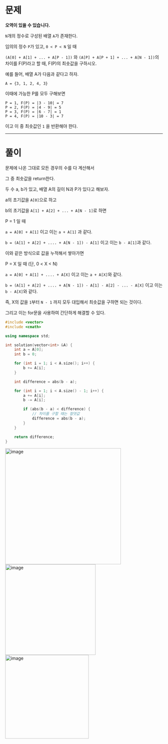# 문제

__오역이 있을 수 있습니다.__

```N```개의 정수로 구성된 배열 ```A```가 존재한다.

임의의 정수 ```P```가 있고, ```0 < P < N``` 일 때

```(A[0] + A[1] + ... + A[P - 1])``` 와 ```(A[P] + A[P + 1] + ... + A[N - 1])```의 차이를 F(P)라고 할 때, F(P)의 최솟값을 구하시오.

예를 들어, 배열 A가 다음과 같다고 하자.

```A = {3, 1, 2, 4, 3}```

이때에 가능한 P를 모두 구해보면

```
P = 1, F(P) = |3 - 10| = 7
P = 2, F(P) = |4 - 9| = 5
P = 3, F(P) = |6 - 7| = 1
P = 4, F(P) = |10 - 3| = 7
```

이고 이 중 최솟값인 ```1``` 을 반환해야 한다.

---------------------------------

# 풀이

문제에 나온 그대로 모든 경우의 수를 다 계산해서

그 중 최솟값을 return한다.

두 수 a, b가 있고, 배열 A의 길이 N과 P가 있다고 해보자.

a의 초기값을 ```A[0]```으로 하고

b의 초기값을 ```A[1] + A[2] + ... + A[N - 1]```로 하면

P = 1 일 때

```a = A[0] + A[1]``` 이고 이는 ```a + A[1]``` 과 같다.

```b = (A[1] + A[2] + .... + A[N - 1]) - A[1]``` 이고 이는 ```b - A[1]```과 같다.

이와 같은 방식으로 값을 누적해서 쌓아가면

P = X 일 때 (단, 0 < X < N)

```a = A[0] + A[1] + .... + A[X]``` 이고 이는 ```a + A[X]```와 같다.

```b = (A[1] + A[2] + .... + A[N - 1]) - A[1] - A[2] - ... - A[X]``` 이고 이는 ```b - A[X]```와 같다.

즉, X의 값을 ```1```부터 ```N - 1``` 까지 모두 대입해서 최솟값을 구하면 되는 것이다.

그리고 이는 for문을 사용하여 간단하게 해결할 수 있다.

```cpp
#include <vector>
#include <cmath>

using namespace std;

int solution(vector<int> &A) {
    int a = A[0];
    int b = 0;

    for (int i = 1; i < A.size(); i++) {
        b += A[i];
    }

    int difference = abs(b - a);

    for (int i = 1; i < A.size() - 1; i++) {
        a += A[i];
        b -= A[i];

        if (abs(b - a) < difference) {
            // 차이를 구할 때는 절댓값
            difference = abs(b - a);
        }
    }

    return difference;
}
```
<img width="370" alt="image" src="https://github.com/levocation/Algorithm_Slack_Study/assets/42001961/21dd010c-e558-4ee7-8b42-12b999d4951f">

<img width="289" alt="image" src="https://github.com/levocation/Algorithm_Slack_Study/assets/42001961/f0a21798-8ea9-4bb3-8ccf-03c07d2b037e">

<img width="267" alt="image" src="https://github.com/levocation/Algorithm_Slack_Study/assets/42001961/75970005-793c-4a41-a233-0b4eef8ac866">
